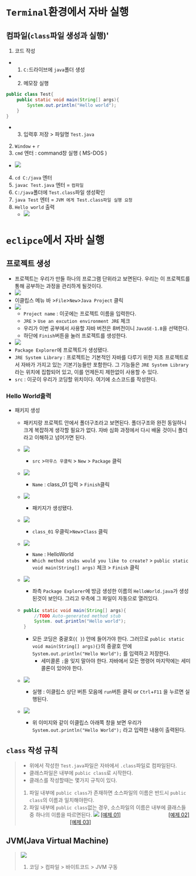 # `Terminal`환경에서 자바 실행
## 컴파일(`class`파일 생성과 실행)'
1. 코드 작성
  - 1. `C:`드라이브에 `java`폴더 생성
  - 2. 메모장 실행
   ```java
   public class Test{
       public static void main(String[] args){
           System.out.println("Hello world");
       }
   }
   ```
   - 3. 입력후 저장 > 파일명 `Test.java`
  
 2. `Window` + `r` 
 3. `cmd` 엔터 : command창 실행 ( MS-DOS )
   - ![](../../img/class01/chapter_01/cl_run.jpg)
 4. `cd C:/java` 엔터
 5. `javac Test.java` 엔터 = `컴파일`
 6. `C:/java`폴더에 `Test.class`파일 생성확인
 7. `java Test` 엔터 = `JVM 에게 Test.class파일 실행 요청`
 8. `Hello world` 출력
    - ![](../../img/class01/chapter_01/cl_java.jpg)


# `eclipce`에서 자바 실행

## 프로젝트 생성

  - 프로젝트는 우리가 만들 하나의 프로그램 단위라고 보면된다. 우리는 이 프로젝트를 통해 공부하는 과정을 관리하게 될것이다. 
  - ![](../../img/class01/chapter_01/cl_01_11.jpg)
  - 이클립스 메뉴 바 >`File`>`New`>`Java Project` 클릭
  - ![](../../img/class01/chapter_01/cl_01_12.jpg)
    - `Project name` : 이곳에는 프로젝트 이름을 입력한다. 
    - `JRE` > `Use an excution environment JRE` 체크
    - 우리가 이번 공부에서 사용할 자바 버전은 8버전이니 `JavaSE-1.8`을 선택한다.
    - 하단에 `Finish`버튼을 눌러 프로젝트를 생성한다.
  - ![](../../img/class01/chapter_01/cl_01_13.jpg)
  - `Package Explorer`에 프로젝트가 생성됐다.
  - `JRE System Library` : 프로젝트는 기본적인 자바를 다루기 위한 지초 프로젝트로서 자바가 가지고 있는 기본기능들만 포함한다. 그 기능들은 `JRE System Library`라는 위치에 집합되어 있고, 이를 언제든지 제한없이 사용할 수 있다.
  - `src` : 이곳이 우리가 코딩할 위치이다. 여기에 소스코드를 작성한다.

### Hello World출력

- 패키지 생성

  - 패키지랑 프로젝트 안에서 폴더구조라고 보면된다. 폴더구조와 완전 동일하니 크게 복잡하게 생각할 필요가 없다. 자바 심화 과정에서 다시 배울 것이니 폴더라고 이해하고 넘어가면 된다.

  - ![](../../img/class01/chapter_01/cl_01_14.jpg)

    - `src` >`마우스 우클릭` > `New` > `Package` 클릭

    

  - ![](../../img/class01/chapter_01/cl_01_15.jpg)

    - `Name` : class_01 입력 > `Finish`클릭

  - ![](../../img/class01/chapter_01/cl_01_16.jpg)

    - 패키지가 생성됐다.

  - ![](../../img/class01/chapter_01/cl_01_17.jpg)

    - `class_01` 우클릭>`New`>`Class` 클릭

  - ![](../../img/class01/chapter_01/cl_01_18.jpg)

    - `Name` : HelloWorld
    - `Which method stubs would you like to create?` > `public static void main(String[] args)` 체크 > `Finish` 클릭

    

  - ![](../../img/class01/chapter_01/cl_01_19.jpg)

    - 좌측 `Package Explorer`에 방금 생성한 이름의 `HelloWorld.java`가 생성된것이 보인다. 그리고 우측에 그 파일이 자동으로 열려있다.

  

  - ```java
    public static void main(String[] args){
        //TODO Auto-generated method stub
        System. out.println("Hello world");
    }
    ```

    - 모든 코딩은 중괄호(`{ }`) 안에 들어가야 한다. 그러므로 `public static void main(String[] args){}`의 중괄호 안에 `System.out.println("Hello World");` 를 입력하고 저장한다.
      - 세미콜론 `;`을 잊지 말아야 한다. 자바에서 모든 명령어 마지막에는 세미콜론이 있어야 한다. 

  - ![](../../img/class01/chapter_01/cl_01_20.jpg)

    - 실행 : 이클립스 상단 버튼 모음에 `run`버튼 클릭 or `Ctrl`+`F11` 을 누르면 실행된다.

  - ![](../../img/class01/chapter_01/cl_01_21.jpg)

    - 위 이미지와 같이 이클립스 아래쪽 창을 보면 우리가 `System.out.println("Hello World");` 라고 입력한 내용이 출력된다.

## `class` 작성 규칙
> - 위에서 작성한 `Test.java`파일은 자바에서 `.class`파일로 컴파일된다.
> - 클래스파일은 내부에 `public class`로 시작한다.
> - 클래스를 작성할때는 몇가지 규칙이 있다.
> 1. 파일 내부에 `public class`가 존재하면 소스파일의 이름은 반드시 `public class`의 이름과 일치해야한다.
> 2. 파일 내부에 `public class`없는 경우, 소스파일의 이름은 내부에 클래스들 중 하나의 이름을 따르면된다.
> ![](../../img/class01/chapter_01/cl_filename.png)
> [[예제 01]](../../code/class03/chapter02/TestClass.java) &nbsp; &nbsp; &nbsp; &nbsp; &nbsp; &nbsp; &nbsp; &nbsp; &nbsp; &nbsp; &nbsp; &nbsp; &nbsp; &nbsp; &nbsp; &nbsp;
> [[예제 02]](../../code/class03/chapter02/TestClassCase01.java) &nbsp; &nbsp; &nbsp; &nbsp; &nbsp; &nbsp; &nbsp; &nbsp; &nbsp; &nbsp; &nbsp; &nbsp; &nbsp; &nbsp;
> [[예제 03]](../../code/class03/chapter02/TestClassError.java)


## JVM(Java Virtual Machine)
> ![](../../img/class01/chapter_01/cl_compile.png)
> 1. 코딩 > 컴파일 > 바이트코드 > JVM 구동